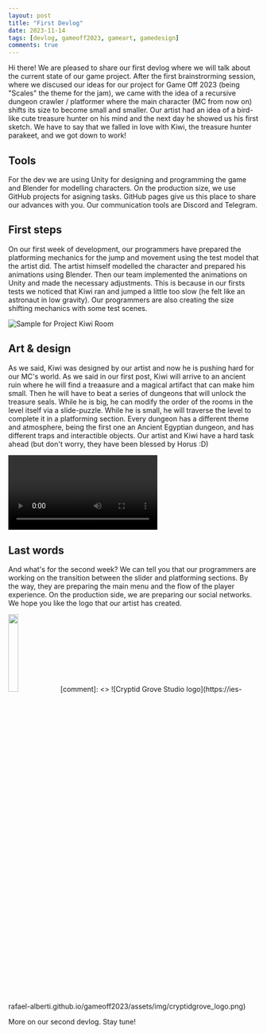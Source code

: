 ```yaml
---
layout: post
title: "First Devlog"
date: 2023-11-14
tags: [devlog, gameoff2023, gameart, gamedesign]
comments: true
---
```


Hi there! We are pleased to share our first devlog where we will talk about the current state of our game project. 
After the first brainstrorming session, where we discused our ideas for our project for Game Off 2023 (being "Scales" the theme for the jam), we came with the idea of a recursive dungeon crawler / platformer 
where the main character (MC from now on) shifts its size to become small and smaller. Our artist had an idea of a bird-like cute treasure hunter on his mind and the next day he showed us his first sketch. 
We have to say that we falled in love with Kiwi, the treasure hunter parakeet, and we got down to work!

## Tools

For the dev we are using Unity for designing and programming the game and Blender for modelling characters. On the production size, we use GitHub projects for asigning tasks. GitHub pages give us this place to share our advances with you. Our communication tools are Discord and Telegram.

## First steps

On our first week of development, our programmers have prepared the platforming mechanics for the jump and movement using the test model that the artist did. 
The artist himself modelled the character and prepared his animations using Blender. Then our team implemented the animations on Unity and made the necessary adjustments. 
This is because in our firsts tests we noticed that Kiwi ran and jumped a little too slow (he felt like an astronaut in low gravity). 
Our programmers are also creating the size shifting mechanics with some test scenes.

![Sample for Project Kiwi Room](https://ies-rafael-alberti.github.io/gameoff2023/assets/img/kiwi_sample.png)

## Art & design

As we said, Kiwi was designed by our artist and now he is pushing hard for our MC's world. As we said in our first post, Kiwi will arrive to an ancient ruin where he will find a treaasure and a magical artifact
that can make him small. Then he will have to beat a series of dungeons that will unlock the treasure seals. While he is big, he can modify the order of the rooms in the level itself via a slide-puzzle. 
While he is small, he will traverse the level to complete it in a platforming section. Every dungeon has a different theme and atmosphere, being the first one an Ancient Egyptian dungeon, and has different traps and interactible objects.
Our artist and Kiwi have a hard task ahead (but don't worry, they have been blessed by Horus :D)

![Kiwi's moving and running animations](https://ies-rafael-alberti.github.io/gameoff2023/assets/img/kiwi_animations.mp4)

## Last words

And what's for the second week? We can tell you that our programmers are working on the transition between the slider and platforming sections. By the way, they are preparing the main menu and the flow of the player experience. On the production side, we are preparing our social networks. We hope you like the logo that our artist has created.

<img src="https://ies-rafael-alberti.github.io/gameoff2023/assets/img/cryptidgrove_logo.png" width="20%" height="20%">
[comment]: <> ![Cryptid Grove Studio logo](https://ies-rafael-alberti.github.io/gameoff2023/assets/img/cryptidgrove_logo.png)

More on our second devlog. Stay tune!
